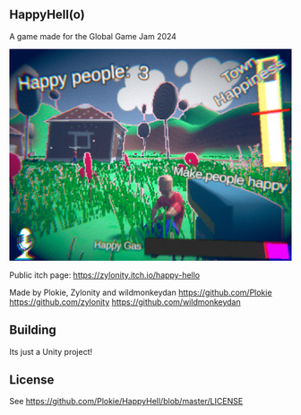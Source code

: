 ## HappyHell(o)
A game made for the Global Game Jam 2024

![Thumbnail of Happy Hello game](https://raw.githubusercontent.com/Plokie/HappyHell/master/thumb.png?token=GHSAT0AAAAAACIQKGAL5J7NHWKKFP3HHPSYZN7CKAQ)

Public itch page: https://zylonity.itch.io/happy-hello

Made by Plokie, Zylonity and wildmonkeydan
https://github.com/Plokie
https://github.com/zylonity
https://github.com/wildmonkeydan

## Building
Its just a Unity project!

## License
See https://github.com/Plokie/HappyHell/blob/master/LICENSE

